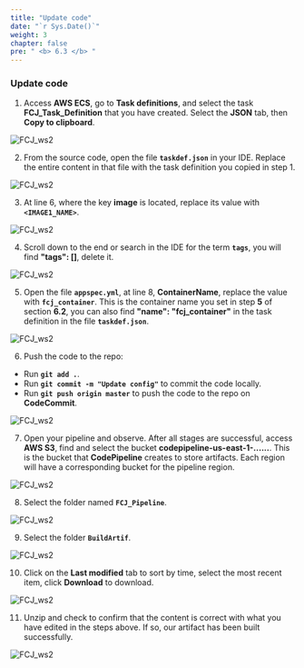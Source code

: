 ```yaml
---
title: "Update code"
date: "`r Sys.Date()`"
weight: 3
chapter: false
pre: " <b> 6.3 </b> "
---
```


### Update code

1. Access **AWS ECS**, go to **Task definitions**, and select the task **FCJ_Task_Definition** that you have created. Select the **JSON** tab, then **Copy to clipboard**.

![FCJ_ws2](/FCJ-Workshop-2/images/6.codedeploy/9_1.png)

2. From the source code, open the file **`taskdef.json`** in your IDE. Replace the entire content in that file with the task definition you copied in step 1.

![FCJ_ws2](/FCJ-Workshop-2/images/6.codedeploy/9_2.png)

3. At line 6, where the key **image** is located, replace its value with **`<IMAGE1_NAME>`**.

![FCJ_ws2](/FCJ-Workshop-2/images/6.codedeploy/9_3.png)

4. Scroll down to the end or search in the IDE for the term **`tags`**, you will find **"tags": []**, delete it.

![FCJ_ws2](/FCJ-Workshop-2/images/6.codedeploy/9_4.png)

5. Open the file **`appspec.yml`**, at line 8, **ContainerName**, replace the value with **`fcj_container`**. This is the container name you set in step **5** of section **6.2**, you can also find **"name": "fcj_container"** in the task definition in the file **`taskdef.json`**.

![FCJ_ws2](/FCJ-Workshop-2/images/6.codedeploy/9_5.png)

6. Push the code to the repo:

- Run **`git add .`**.
- Run **`git commit -m "Update config"`** to commit the code locally.
- Run **`git push origin master`** to push the code to the repo on **CodeCommit**.

![FCJ_ws2](/FCJ-Workshop-2/images/6.codedeploy/9_6.png)

7. Open your pipeline and observe. After all stages are successful, access **AWS S3**, find and select the bucket **codepipeline-us-east-1-......**. This is the bucket that **CodePipeline** creates to store artifacts. Each region will have a corresponding bucket for the pipeline region.

![FCJ_ws2](/FCJ-Workshop-2/images/6.codedeploy/9_7.png)

8. Select the folder named **`FCJ_Pipeline`**.

![FCJ_ws2](/FCJ-Workshop-2/images/6.codedeploy/9_8.png)

9. Select the folder **`BuildArtif`**.

![FCJ_ws2](/FCJ-Workshop-2/images/6.codedeploy/9_9.png)

10. Click on the **Last modified** tab to sort by time, select the most recent item, click **Download** to download.

![FCJ_ws2](/FCJ-Workshop-2/images/6.codedeploy/9_10.png)

11. Unzip and check to confirm that the content is correct with what you have edited in the steps above. If so, our artifact has been built successfully.

![FCJ_ws2](/FCJ-Workshop-2/images/6.codedeploy/9_11.png)
